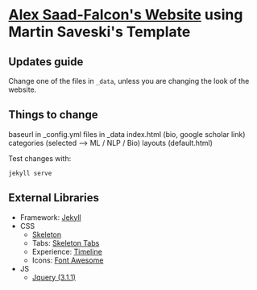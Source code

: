 # [Alex Saad-Falcon's Website](https://alexsaadfalcon.github.io/) using Martin Saveski's Template

## Updates guide
Change one of the files in `_data`, unless you are changing the look of the website.

## Things to change
baseurl in _config.yml
files in _data
index.html (bio, google scholar link)
categories (selected --> ML / NLP / Bio)
layouts (default.html)

Test changes with:
```
jekyll serve
```

## External Libraries
- Framework: [Jekyll](http://jekyllrb.com/)
- CSS
  - [Skeleton](getskeleton.com)
  - Tabs: [Skeleton Tabs](https://github.com/nathancahill/skeleton-tabs)
  - Experience: [Timeline](https://codepen.io/NilsWe/pen/FemfK)
  - Icons: [Font Awesome](http://fontawesome.io/)
- JS
  - [Jquery (3.1.1)](https://jquery.com/)
